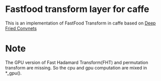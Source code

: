 # Fastfood transform layer for caffe

This is an implementation of FastFood Transform in caffe based on <a href="http://arxiv.org/abs/1412.7149">Deep Fried Convnets</a>

# Note

The GPU version of Fast Hadamard Transform(FHT) and permutation transform are missing. So the cpu and gpu computation are mixed in *_gpu().

